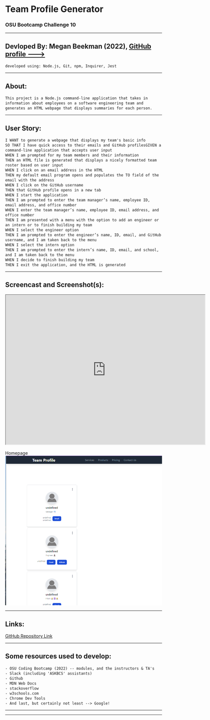 # Team Profile Generator
### OSU Bootcamp Challenge 10
---------------------------------------------------
## Devloped By: Megan Beekman (2022), [GitHub profile --->](https://github.com/meganbeek98)
    developed using: Node.js, Git, npm, Inquirer, Jest

---------------------------------------------------

## About: <br>
    This project is a Node.js command-line application that takes in information about employees on a software engineering team and generates an HTML webpage that displays summaries for each person.

---------------------------------------------------

## User Story: <br>
    I WANT to generate a webpage that displays my team's basic info
    SO THAT I have quick access to their emails and GitHub profilesGIVEN a command-line application that accepts user input
    WHEN I am prompted for my team members and their information
    THEN an HTML file is generated that displays a nicely formatted team roster based on user input
    WHEN I click on an email address in the HTML
    THEN my default email program opens and populates the TO field of the email with the address
    WHEN I click on the GitHub username
    THEN that GitHub profile opens in a new tab
    WHEN I start the application
    THEN I am prompted to enter the team manager’s name, employee ID, email address, and office number
    WHEN I enter the team manager’s name, employee ID, email address, and office number
    THEN I am presented with a menu with the option to add an engineer or an intern or to finish building my team
    WHEN I select the engineer option
    THEN I am prompted to enter the engineer’s name, ID, email, and GitHub username, and I am taken back to the menu
    WHEN I select the intern option
    THEN I am prompted to enter the intern’s name, ID, email, and school, and I am taken back to the menu
    WHEN I decide to finish building my team
    THEN I exit the application, and the HTML is generated

-----------------------------------------------------

## Screencast and Screenshot(s): <br>

<iframe src="https://drive.google.com/file/d/1d1bCKcj9VSelM7Z9HAVeGEs4ox7ScaS-/preview" width="640" height="480"></iframe>
<br>

Homepage
<img src="./SS-homepage.png"></img>

---------------------------------------------------

## Links: <br>

[GitHub Repository Link](https://github.com/meganbeek98/team-profile-generator.git)

----------------------------------------------------

## Some resources used to develop: <br>
    - OSU Coding Bootcamp (2022) -- modules, and the instructors & TA's
    - Slack (including 'ASKBCS' assistants)
    - Github
    - MDN Web Docs
    - stackoverflow
    - w3schools.com
    - Chrome Dev Tools
    - And last, but certainly not least --> Google!

----------------------------------------------------
----------------------------------------------------